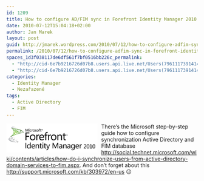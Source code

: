 ```yaml
---
id: 1209
title: How to configure AD/FIM sync in Forefront Identity Manager 2010
date: 2010-07-12T15:04:18+02:00
author: Jan Marek
layout: post
guid: http://jmarek.wordpress.com/2010/07/12/how-to-configure-adfim-sync-in-forefront-identity-manager-2010
permalink: /2010/07/12/how-to-configure-adfim-sync-in-forefront-identity-manager-2010/
spaces_1d3f038117de6df561f7bf0516bb226c_permalink:
  - "http://cid-6e7b9216726d07b8.users.api.live.net/Users(7961117391414167480)/Blogs('6E7B9216726D07B8!242')/Entries('6E7B9216726D07B8!360')?authkey=EpZNAU0huAk%24"
  - "http://cid-6e7b9216726d07b8.users.api.live.net/Users(7961117391414167480)/Blogs('6E7B9216726D07B8!242')/Entries('6E7B9216726D07B8!360')?authkey=EpZNAU0huAk%24"
categories:
  - Identity Manager
  - Nezařazené
tags:
  - Active Directory
  - FIM
---
```

<div id="msgcns!6E7B9216726D07B8!360" class="bvMsg">
  <div>
    <a href="http://janmarek.eu/wp-content/uploads/2010/10/fim5b55d1.png" rel="WLPP"><img style="display: inline; margin: 0 10px 0 0; border: 0;" title="fim" src="/wp-content/uploads/2010/10/fim5b55d1.png?w=280" alt="fim" width="240" height="77" align="left" border="0" /></a>There&#8217;s the Microsoft step-by-step guide how to configure synchronization Active Directory and FIM database <a href="http://social.technet.microsoft.com/wiki/contents/articles/how-do-i-synchronize-users-from-active-directory-domain-services-to-fim.aspx">http://social.technet.microsoft.com/wiki/contents/articles/how-do-i-synchronize-users-from-active-directory-domain-services-to-fim.aspx</a>. And don&#8217;t forget about this <a href="http://support.microsoft.com/kb/303972/en-us">http://support.microsoft.com/kb/303972/en-us</a> 😉
  </div>
</div>

